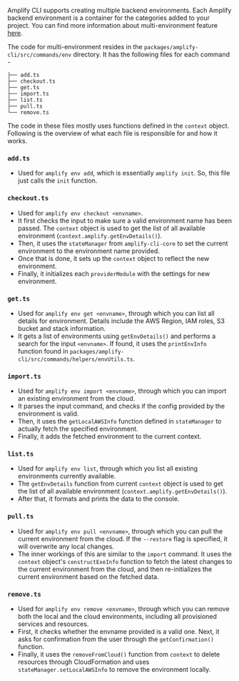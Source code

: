 Amplify CLI supports creating multiple backend environments. Each Amplify backend environment is a container for the categories added to your project. You can find more information about multi-environment feature [here](https://docs.amplify.aws/cli/teams/overview).

The code for multi-environment resides in the `packages/amplify-cli/src/commands/env` directory. It has the following files for each command - 

```
├── add.ts
├── checkout.ts
├── get.ts
├── import.ts
├── list.ts
├── pull.ts
└── remove.ts
```

The code in these files mostly uses functions defined in the `context` object. Following is the overview of what each file is responsible for and how it works.

### `add.ts`

- Used for `amplify env add`, which is essentially `amplify init`. So, this file just calls the `init` function.

### `checkout.ts`

- Used for `amplify env checkout <envname>`.
- It first checks the input to make sure a valid environment name has been passed. The `context` object is used to get the list of all available environment (`context.amplify.getEnvDetails()`). 
- Then, it uses the `stateManager` from `amplify-cli-core` to set the current environment to the environment name provided.
- Once that is done, it sets up the `context` object to reflect the new environment.
- Finally, it initializes each `providerModule` with the settings for new environment.

### `get.ts`
- Used for `amplify env get <envname>`, through which you can list all details for <envname> environment. Details include the AWS Region, IAM roles, S3 bucket and stack information. 
- It gets a list of environments using `getEnvDetails()` and performs a search for the input `<envname>`. If found, it uses the `printEnvInfo` function found in `packages/amplify-cli/src/commands/helpers/envUtils.ts`.

### `import.ts`

- Used for `amplify env import <envname>`, through which you can import an existing environment from the cloud. 
- It parses the input command, and checks if the config provided by the environment is valid. 
- Then, it uses the `getLocalAWSInfo` function defined in `stateManager` to actually fetch the specified environment. 
- Finally, it adds the fetched environment to the current context.

### `list.ts`

- Used for `amplify env list`, through which you list all existing environments currently available. 
- The `getEnvDetails` function from current `context` object is used to get the list of all available environment (`context.amplify.getEnvDetails()`). 
- After that, it formats and prints the data to the console.

### `pull.ts`

- Used for `amplify env pull <envname>`, through which you can pull the current environment from the cloud. If the `--restore` flag is specified, it will overwrite any local changes. 
- The inner workings of this are similar to the `import` command. It uses the `context` object's `constructExeInfo` function to fetch the latest changes to the current environment from the cloud, and then re-initializes the current environment based on the fetched data.


### `remove.ts`

- Used for `amplify env remove <envname>`, through which you can remove both the local and the cloud environments, including all provisioned services and resources. 
- First, it checks whether the envname provided is a valid one. Next, it asks for confirmation from the user through the `getConfirmation()` function. 
- Finally, it uses the `removeFromCloud()` function from `context` to delete resources through CloudFormation and uses `stateManager.setLocalAWSInfo` to remove the environment locally.

